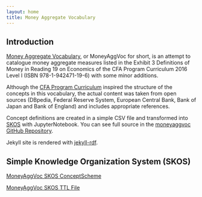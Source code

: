 ```yaml
---
layout: home
title: Money Aggregate Vocabulary
---
```


## Introduction

[Money Aggregate Vocabulary](scheme.html), or MoneyAggVoc for short, is an attempt to catalogue 
money aggregate measures listed in the Exhibit 3 Definitions of Money in 
Reading 19 on Economics of the CFA Program Curriculum 2016 Level I (ISBN 978-1-942471-19-6) 
with some minor additions. 

Although the [CFA Program Curriculum](https://www.cfainstitute.org/) inspired the structure of the concepts in this vocabulary, 
the actual content was taken from open sources (DBpedia, Federal Reserve System, 
European Central Bank, Bank of Japan and Bank of England) and includes appropriate references.

Concept definitions are created in a simple CSV file and transformed into [SKOS](https://www.w3.org/TR/skos-reference/) with JupyterNotebook. You can see full source in the [moneyaggvoc GitHub Repository](https://github.com/cadmiumkitty/moneyaggvoc).

Jekyll site is rendered with [jekyll-rdf](https://github.com/white-gecko/jekyll-rdf).

## Simple Knowledge Organization System (SKOS)

[MoneyAggVoc SKOS ConceptScheme](scheme.html)

[MoneyAggVoc SKOS TTL File](moneyaggvoc.ttl)

